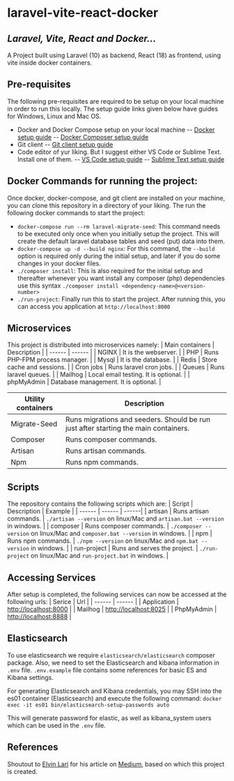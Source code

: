 # laravel-vite-react-docker

## _Laravel, Vite, React and Docker..._

A Project built using Laravel (10) as backend, React (18) as frontend, using vite inside docker containers.

## Pre-requisites

The following pre-requisites are required to be setup on your local machine in order to run this locally. The setup guide links given below have guides for Windows, Linux and Mac OS.

- Docker and Docker Compose setup on your local machine
  -- [Docker setup guide](https://nodejs.org/)
  -- [Docker Composer setup guide](https://docs.docker.com/compose/gettingstarted/)
- Git client
  -- [Git client setup guide](https://docs.github.com/en/get-started/getting-started-with-git/set-up-git)
- Code editor of yur liking. But I suggest either VS Code or Sublime Text. Install one of them.
  -- [VS Code setup guide](https://code.visualstudio.com/docs/setup/setup-overview)
  -- [Sublime Text setup guide](https://www.sublimetext.com/download)

## Docker Commands for running the project:

Once docker, docker-compose, and git client are installed on your machine, you can clone this repository in a directory of your liking. The run the following docker commands to start the project:

- `docker-compose run --rm laravel-migrate-seed`: This command needs to be executed only once when you initially setup the project. This will create the default laravel database tables and seed (put) data into them.
- `docker-compose up -d --build nginx`: For this command, the `--build` option is required only during the initial setup, and later if you do some changes in your docker files.
- `./composer install`: This is also required for the initial setup and thereafter whenever you want install any composer (php) dependencies use this syntax `./composer install <dependency-name>@<version-number>`
- `./run-project`: Finally run this to start the project. After running this, you can access you application at `http://localhost:8000`

## Microservices

This project is distributed into microservices namely:
| Main containers | Description |
| ------ | ------ |
| NGINX | It is the webserver. |
| PHP | Runs PHP-FPM process manager. |
| Mysql | It is the database. |
| Redis | Store cache and sessions. |
| Cron jobs | Runs laravel cron jobs. |
| Queues | Runs laravel queues. |
| Mailhog | Local email testing. It is optional. |
| phpMyAdmin | Database management. It is optional. |

| Utility containers | Description                                                                         |
| ------------------ | ----------------------------------------------------------------------------------- |
| Migrate-Seed       | Runs migrations and seeders. Should be run just after starting the main containers. |
| Composer           | Runs composer commands.                                                             |
| Artisan            | Runs artisan commands.                                                              |
| Npm                | Runs npm commands.                                                                  |

## Scripts

The repository contains the following scripts which are:
| Script | Description | Example |
| ------ | ------ | ------|
| artisan | Runs artisan commands. | `./artisan --version` on linux/Mac and `artisan.bat --version` in windows. |
| composer | Runs composer commands. | `./composer --version` on linux/Mac and `composer.bat --version` in windows. |
| npm | Runs npm commands. | `./npm --version` on linux/Mac and `npm.bat --version` in windows. |
| run-project | Runs and serves the project. | `./run-project` on linux/Mac and `run-project.bat` in windows. |

## Accessing Services

After setup is completed, the following services can now be accessed at the following urls:
| Serice | Url |
| ------ | ------ |
| Application | [http://localhost:8000](http://localhost:8000) |
| Mailhog | [http://localhost:8025](http://localhost:8025) |
| PhpMyAdmin | [http://localhost:8888](http://localhost:8888) |

## Elasticsearch

To use elasticsearch we require `elasticsearch/elasticsearch` composer package.
Also, we need to set the Elasticsearch and kibana information in `.env` file.
`.env.example` file contains some references for basic ES and Kibana settings.

For generating Elasticsearch and Kibana credentials, you may SSH into the es01 container (Elasticsearch)
and execute the following command:
`docker exec -it es01 bin/elasticsearch-setup-passwords auto`

This will generate password for elastic, as well as kibana_system users which can be used in the `.env` file.

## References

Shoutout to [Elvin Lari](https://medium.com/@elvinlari) for his article on [Medium](https://betterprogramming.pub/dockerize-laravel-vite-react-application-in-your-development-environment-a118aea4a02d), based on which this project is created.
